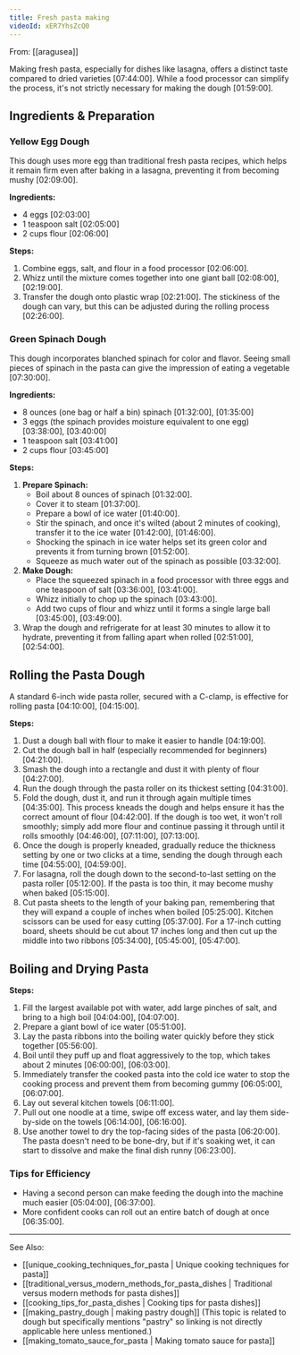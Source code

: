 ```yaml
---
title: Fresh pasta making
videoId: xER7YhsZcQ0
---
```


From: [[aragusea]] <br/> 

Making fresh pasta, especially for dishes like lasagna, offers a distinct taste compared to dried varieties <a class="yt-timestamp" data-t="07:44:00">[07:44:00]</a>. While a food processor can simplify the process, it's not strictly necessary for making the dough <a class="yt-timestamp" data-t="01:59:00">[01:59:00]</a>.

## Ingredients & Preparation

### Yellow Egg Dough

This dough uses more egg than traditional fresh pasta recipes, which helps it remain firm even after baking in a lasagna, preventing it from becoming mushy <a class="yt-timestamp" data-t="02:09:00">[02:09:00]</a>.

**Ingredients:**
*   4 eggs <a class="yt-timestamp" data-t="02:03:00">[02:03:00]</a>
*   1 teaspoon salt <a class="yt-timestamp" data-t="02:05:00">[02:05:00]</a>
*   2 cups flour <a class="yt-timestamp" data-t="02:06:00">[02:06:00]</a>

**Steps:**
1.  Combine eggs, salt, and flour in a food processor <a class="yt-timestamp" data-t="02:06:00">[02:06:00]</a>.
2.  Whizz until the mixture comes together into one giant ball <a class="yt-timestamp" data-t="02:08:00">[02:08:00]</a>, <a class="yt-timestamp" data-t="02:19:00">[02:19:00]</a>.
3.  Transfer the dough onto plastic wrap <a class="yt-timestamp" data-t="02:21:00">[02:21:00]</a>. The stickiness of the dough can vary, but this can be adjusted during the rolling process <a class="yt-timestamp" data-t="02:26:00">[02:26:00]</a>.

### Green Spinach Dough

This dough incorporates blanched spinach for color and flavor. Seeing small pieces of spinach in the pasta can give the impression of eating a vegetable <a class="yt-timestamp" data-t="07:30:00">[07:30:00]</a>.

**Ingredients:**
*   8 ounces (one bag or half a bin) spinach <a class="yt-timestamp" data-t="01:32:00">[01:32:00]</a>, <a class="yt-timestamp" data-t="01:35:00">[01:35:00]</a>
*   3 eggs (the spinach provides moisture equivalent to one egg) <a class="yt-timestamp" data-t="03:38:00">[03:38:00]</a>, <a class="yt-timestamp" data-t="03:40:00">[03:40:00]</a>
*   1 teaspoon salt <a class="yt-timestamp" data-t="03:41:00">[03:41:00]</a>
*   2 cups flour <a class="yt-timestamp" data-t="03:45:00">[03:45:00]</a>

**Steps:**
1.  **Prepare Spinach:**
    *   Boil about 8 ounces of spinach <a class="yt-timestamp" data-t="01:32:00">[01:32:00]</a>.
    *   Cover it to steam <a class="yt-timestamp" data-t="01:37:00">[01:37:00]</a>.
    *   Prepare a bowl of ice water <a class="yt-timestamp" data-t="01:40:00">[01:40:00]</a>.
    *   Stir the spinach, and once it's wilted (about 2 minutes of cooking), transfer it to the ice water <a class="yt-timestamp" data-t="01:42:00">[01:42:00]</a>, <a class="yt-timestamp" data-t="01:46:00">[01:46:00]</a>.
    *   Shocking the spinach in ice water helps set its green color and prevents it from turning brown <a class="yt-timestamp" data-t="01:52:00">[01:52:00]</a>.
    *   Squeeze as much water out of the spinach as possible <a class="yt-timestamp" data-t="03:32:00">[03:32:00]</a>.
2.  **Make Dough:**
    *   Place the squeezed spinach in a food processor with three eggs and one teaspoon of salt <a class="yt-timestamp" data-t="03:36:00">[03:36:00]</a>, <a class="yt-timestamp" data-t="03:41:00">[03:41:00]</a>.
    *   Whizz initially to chop up the spinach <a class="yt-timestamp" data-t="03:43:00">[03:43:00]</a>.
    *   Add two cups of flour and whizz until it forms a single large ball <a class="yt-timestamp" data-t="03:45:00">[03:45:00]</a>, <a class="yt-timestamp" data-t="03:49:00">[03:49:00]</a>.
3.  Wrap the dough and refrigerate for at least 30 minutes to allow it to hydrate, preventing it from falling apart when rolled <a class="yt-timestamp" data-t="02:51:00">[02:51:00]</a>, <a class="yt-timestamp" data-t="02:54:00">[02:54:00]</a>.

## Rolling the Pasta Dough

A standard 6-inch wide pasta roller, secured with a C-clamp, is effective for rolling pasta <a class="yt-timestamp" data-t="04:10:00">[04:10:00]</a>, <a class="yt-timestamp" data-t="04:15:00">[04:15:00]</a>.

**Steps:**
1.  Dust a dough ball with flour to make it easier to handle <a class="yt-timestamp" data-t="04:19:00">[04:19:00]</a>.
2.  Cut the dough ball in half (especially recommended for beginners) <a class="yt-timestamp" data-t="04:21:00">[04:21:00]</a>.
3.  Smash the dough into a rectangle and dust it with plenty of flour <a class="yt-timestamp" data-t="04:27:00">[04:27:00]</a>.
4.  Run the dough through the pasta roller on its thickest setting <a class="yt-timestamp" data-t="04:31:00">[04:31:00]</a>.
5.  Fold the dough, dust it, and run it through again multiple times <a class="yt-timestamp" data-t="04:35:00">[04:35:00]</a>. This process kneads the dough and helps ensure it has the correct amount of flour <a class="yt-timestamp" data-t="04:42:00">[04:42:00]</a>. If the dough is too wet, it won't roll smoothly; simply add more flour and continue passing it through until it rolls smoothly <a class="yt-timestamp" data-t="04:46:00">[04:46:00]</a>, <a class="yt-timestamp" data-t="07:11:00">[07:11:00]</a>, <a class="yt-timestamp" data-t="07:13:00">[07:13:00]</a>.
6.  Once the dough is properly kneaded, gradually reduce the thickness setting by one or two clicks at a time, sending the dough through each time <a class="yt-timestamp" data-t="04:55:00">[04:55:00]</a>, <a class="yt-timestamp" data-t="04:59:00">[04:59:00]</a>.
7.  For lasagna, roll the dough down to the second-to-last setting on the pasta roller <a class="yt-timestamp" data-t="05:12:00">[05:12:00]</a>. If the pasta is too thin, it may become mushy when baked <a class="yt-timestamp" data-t="05:15:00">[05:15:00]</a>.
8.  Cut pasta sheets to the length of your baking pan, remembering that they will expand a couple of inches when boiled <a class="yt-timestamp" data-t="05:25:00">[05:25:00]</a>. Kitchen scissors can be used for easy cutting <a class="yt-timestamp" data-t="05:37:00">[05:37:00]</a>. For a 17-inch cutting board, sheets should be cut about 17 inches long and then cut up the middle into two ribbons <a class="yt-timestamp" data-t="05:34:00">[05:34:00]</a>, <a class="yt-timestamp" data-t="05:45:00">[05:45:00]</a>, <a class="yt-timestamp" data-t="05:47:00">[05:47:00]</a>.

## Boiling and Drying Pasta

**Steps:**
1.  Fill the largest available pot with water, add large pinches of salt, and bring to a high boil <a class="yt-timestamp" data-t="04:04:00">[04:04:00]</a>, <a class="yt-timestamp" data-t="04:07:00">[04:07:00]</a>.
2.  Prepare a giant bowl of ice water <a class="yt-timestamp" data-t="05:51:00">[05:51:00]</a>.
3.  Lay the pasta ribbons into the boiling water quickly before they stick together <a class="yt-timestamp" data-t="05:56:00">[05:56:00]</a>.
4.  Boil until they puff up and float aggressively to the top, which takes about 2 minutes <a class="yt-timestamp" data-t="06:00:00">[06:00:00]</a>, <a class="yt-timestamp" data-t="06:03:00">[06:03:00]</a>.
5.  Immediately transfer the cooked pasta into the cold ice water to stop the cooking process and prevent them from becoming gummy <a class="yt-timestamp" data-t="06:05:00">[06:05:00]</a>, <a class="yt-timestamp" data-t="06:07:00">[06:07:00]</a>.
6.  Lay out several kitchen towels <a class="yt-timestamp" data-t="06:11:00">[06:11:00]</a>.
7.  Pull out one noodle at a time, swipe off excess water, and lay them side-by-side on the towels <a class="yt-timestamp" data-t="06:14:00">[06:14:00]</a>, <a class="yt-timestamp" data-t="06:16:00">[06:16:00]</a>.
8.  Use another towel to dry the top-facing sides of the pasta <a class="yt-timestamp" data-t="06:20:00">[06:20:00]</a>. The pasta doesn't need to be bone-dry, but if it's soaking wet, it can start to dissolve and make the final dish runny <a class="yt-timestamp" data-t="06:23:00">[06:23:00]</a>.

### Tips for Efficiency
*   Having a second person can make feeding the dough into the machine much easier <a class="yt-timestamp" data-t="05:04:00">[05:04:00]</a>, <a class="yt-timestamp" data-t="06:37:00">[06:37:00]</a>.
*   More confident cooks can roll out an entire batch of dough at once <a class="yt-timestamp" data-t="06:35:00">[06:35:00]</a>.

***

See Also:
*   [[unique_cooking_techniques_for_pasta | Unique cooking techniques for pasta]]
*   [[traditional_versus_modern_methods_for_pasta_dishes | Traditional versus modern methods for pasta dishes]]
*   [[cooking_tips_for_pasta_dishes | Cooking tips for pasta dishes]]
*   [[making_pastry_dough | making pastry dough]] (This topic is related to dough but specifically mentions "pastry" so linking is not directly applicable here unless mentioned.)
*   [[making_tomato_sauce_for_pasta | Making tomato sauce for pasta]]